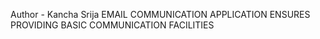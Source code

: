 Author - Kancha Srija
EMAIL COMMUNICATION APPLICATION ENSURES PROVIDING BASIC COMMUNICATION FACILITIES
